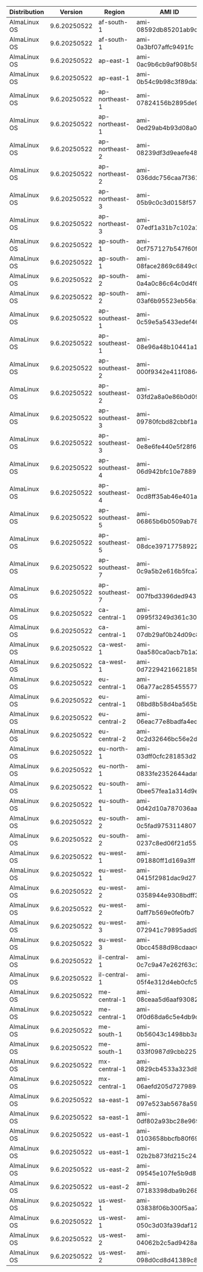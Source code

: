 | Distribution | Version      | Region         | AMI ID                | Arch    |
| ------------ | ------------ | -------------- | --------------------- | ------- |
| AlmaLinux OS | 9.6.20250522 | af-south-1     | ami-08592db85201ab9c7 | x86_64  |
| AlmaLinux OS | 9.6.20250522 | af-south-1     | ami-0a3bf07affc9491fc | aarch64 |
| AlmaLinux OS | 9.6.20250522 | ap-east-1      | ami-0ac9b6cb9af908b58 | x86_64  |
| AlmaLinux OS | 9.6.20250522 | ap-east-1      | ami-0b54c9b98c3f89da3 | aarch64 |
| AlmaLinux OS | 9.6.20250522 | ap-northeast-1 | ami-07824156b2895de93 | x86_64  |
| AlmaLinux OS | 9.6.20250522 | ap-northeast-1 | ami-0ed29ab4b93d08a07 | aarch64 |
| AlmaLinux OS | 9.6.20250522 | ap-northeast-2 | ami-08239df3d9eaefe48 | x86_64  |
| AlmaLinux OS | 9.6.20250522 | ap-northeast-2 | ami-036ddc756caa7f361 | aarch64 |
| AlmaLinux OS | 9.6.20250522 | ap-northeast-3 | ami-05b9c0c3d0158f574 | x86_64  |
| AlmaLinux OS | 9.6.20250522 | ap-northeast-3 | ami-07edf1a31b7c102a1 | aarch64 |
| AlmaLinux OS | 9.6.20250522 | ap-south-1     | ami-0cf757127b547f60f | x86_64  |
| AlmaLinux OS | 9.6.20250522 | ap-south-1     | ami-08face2869c6849c0 | aarch64 |
| AlmaLinux OS | 9.6.20250522 | ap-south-2     | ami-0a4a0c86c64c0d4f6 | x86_64  |
| AlmaLinux OS | 9.6.20250522 | ap-south-2     | ami-03af6b95523eb56a1 | aarch64 |
| AlmaLinux OS | 9.6.20250522 | ap-southeast-1 | ami-0c59e5a5433edef46 | x86_64  |
| AlmaLinux OS | 9.6.20250522 | ap-southeast-1 | ami-08e96a48b10441a12 | aarch64 |
| AlmaLinux OS | 9.6.20250522 | ap-southeast-2 | ami-000f9342e411f0864 | x86_64  |
| AlmaLinux OS | 9.6.20250522 | ap-southeast-2 | ami-03fd2a8a0e86b0d09 | aarch64 |
| AlmaLinux OS | 9.6.20250522 | ap-southeast-3 | ami-09780fcbd82cbbf1a | x86_64  |
| AlmaLinux OS | 9.6.20250522 | ap-southeast-3 | ami-0e8e6fe440e5f28f6 | aarch64 |
| AlmaLinux OS | 9.6.20250522 | ap-southeast-4 | ami-06d942bfc10e78891 | x86_64  |
| AlmaLinux OS | 9.6.20250522 | ap-southeast-4 | ami-0cd8ff35ab46e401a | aarch64 |
| AlmaLinux OS | 9.6.20250522 | ap-southeast-5 | ami-06865b6b0509ab783 | x86_64  |
| AlmaLinux OS | 9.6.20250522 | ap-southeast-5 | ami-08dce39717758922f | aarch64 |
| AlmaLinux OS | 9.6.20250522 | ap-southeast-7 | ami-0c9a5b2e616b5fca7 | x86_64  |
| AlmaLinux OS | 9.6.20250522 | ap-southeast-7 | ami-007fbd3396ded9436 | aarch64 |
| AlmaLinux OS | 9.6.20250522 | ca-central-1   | ami-0995f3249d361c307 | x86_64  |
| AlmaLinux OS | 9.6.20250522 | ca-central-1   | ami-07db29af0b24d09c8 | aarch64 |
| AlmaLinux OS | 9.6.20250522 | ca-west-1      | ami-0aa580ca0acb7b1a2 | x86_64  |
| AlmaLinux OS | 9.6.20250522 | ca-west-1      | ami-0d7229421662185bc | aarch64 |
| AlmaLinux OS | 9.6.20250522 | eu-central-1   | ami-06a77ac285455577f | x86_64  |
| AlmaLinux OS | 9.6.20250522 | eu-central-1   | ami-08bd8b58d4ba565b3 | aarch64 |
| AlmaLinux OS | 9.6.20250522 | eu-central-2   | ami-06eac77e8badfa4ed | x86_64  |
| AlmaLinux OS | 9.6.20250522 | eu-central-2   | ami-0c2d32646bc56e2d6 | aarch64 |
| AlmaLinux OS | 9.6.20250522 | eu-north-1     | ami-03dff0cfc281853d2 | x86_64  |
| AlmaLinux OS | 9.6.20250522 | eu-north-1     | ami-0833fe2352644adaf | aarch64 |
| AlmaLinux OS | 9.6.20250522 | eu-south-1     | ami-0bee57fea1a314d9e | x86_64  |
| AlmaLinux OS | 9.6.20250522 | eu-south-1     | ami-0d42d10a787036aab | aarch64 |
| AlmaLinux OS | 9.6.20250522 | eu-south-2     | ami-0c5fad97531148070 | x86_64  |
| AlmaLinux OS | 9.6.20250522 | eu-south-2     | ami-0237c8ed06f21d55a | aarch64 |
| AlmaLinux OS | 9.6.20250522 | eu-west-1      | ami-091880ff1d169a3ff | x86_64  |
| AlmaLinux OS | 9.6.20250522 | eu-west-1      | ami-0415f2981dac9d278 | aarch64 |
| AlmaLinux OS | 9.6.20250522 | eu-west-2      | ami-0358944e9308bdff3 | x86_64  |
| AlmaLinux OS | 9.6.20250522 | eu-west-2      | ami-0aff7b569e0fe0fb7 | aarch64 |
| AlmaLinux OS | 9.6.20250522 | eu-west-3      | ami-072941c79895add97 | x86_64  |
| AlmaLinux OS | 9.6.20250522 | eu-west-3      | ami-0bcc4588d98cdaac6 | aarch64 |
| AlmaLinux OS | 9.6.20250522 | il-central-1   | ami-0c7c9a47e262f63c2 | x86_64  |
| AlmaLinux OS | 9.6.20250522 | il-central-1   | ami-05f4e312d4eb0cfc5 | aarch64 |
| AlmaLinux OS | 9.6.20250522 | me-central-1   | ami-08ceaa5d6aaf93082 | x86_64  |
| AlmaLinux OS | 9.6.20250522 | me-central-1   | ami-0f0d68da6c5e4db9d | aarch64 |
| AlmaLinux OS | 9.6.20250522 | me-south-1     | ami-0b56043c1498bb3aa | x86_64  |
| AlmaLinux OS | 9.6.20250522 | me-south-1     | ami-033f0987d9cbb2252 | aarch64 |
| AlmaLinux OS | 9.6.20250522 | mx-central-1   | ami-0829cb4533a323d85 | x86_64  |
| AlmaLinux OS | 9.6.20250522 | mx-central-1   | ami-06aefd205d7279898 | aarch64 |
| AlmaLinux OS | 9.6.20250522 | sa-east-1      | ami-097e523ab5678a59d | x86_64  |
| AlmaLinux OS | 9.6.20250522 | sa-east-1      | ami-0df802a93bc28e969 | aarch64 |
| AlmaLinux OS | 9.6.20250522 | us-east-1      | ami-0103658bbcfb80f69 | x86_64  |
| AlmaLinux OS | 9.6.20250522 | us-east-1      | ami-02b2b873fd215c24a | aarch64 |
| AlmaLinux OS | 9.6.20250522 | us-east-2      | ami-09545e107fe5b9d85 | x86_64  |
| AlmaLinux OS | 9.6.20250522 | us-east-2      | ami-07183398dba9b2685 | aarch64 |
| AlmaLinux OS | 9.6.20250522 | us-west-1      | ami-03838f06b300f5aa7 | x86_64  |
| AlmaLinux OS | 9.6.20250522 | us-west-1      | ami-050c3d03fa39daf12 | aarch64 |
| AlmaLinux OS | 9.6.20250522 | us-west-2      | ami-04062b2c5ad9428ac | x86_64  |
| AlmaLinux OS | 9.6.20250522 | us-west-2      | ami-098d0cd8d41389c86 | aarch64 |
